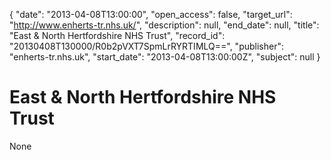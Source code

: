 {
  "date": "2013-04-08T13:00:00", 
  "open_access": false, 
  "target_url": "http://www.enherts-tr.nhs.uk/", 
  "description": null, 
  "end_date": null, 
  "title": "East & North Hertfordshire NHS Trust", 
  "record_id": "20130408T130000/R0b2pVXT7SpmLrRYRTIMLQ==", 
  "publisher": "enherts-tr.nhs.uk", 
  "start_date": "2013-04-08T13:00:00Z", 
  "subject": null
}

# East & North Hertfordshire NHS Trust

None